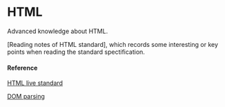 # HTML

Advanced knowledge about HTML. 

[Reading notes of HTML standard], which records some interesting or key points when reading the standard spectification.


#### Reference
[HTML live standard](https://html.spec.whatwg.org/multipage/)

[DOM parsing](https://w3c.github.io/DOM-Parsing/#the-domparser-interface)
